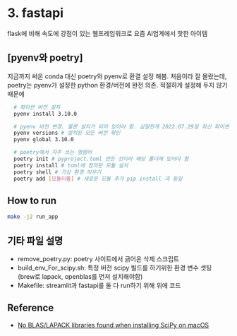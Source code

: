 # 3. fastapi

flask에 비해 속도에 강점이 있는 웹프레임워크로 요즘 AI업계에서 핫한 아이템

## [pyenv와 poetry]

지금까지 써온 conda 대신 poetry와 pyenv로 환결 설정 해봄. 처음이라 잘 몰랐는데, poetry는 pyenv가 설정한 python 환경/버전에 완전 의존. 적절하게 설정해 두지 않기 때문에  

```bash
  # 파이썬 버전 설치
  pyenv install 3.10.0 

  # pyenv 버전 변경. 물론 설치가 되어 있어야 함. 삽잘한게 2022.07.29일 최신 파이썬은 3.10.5인데 fastapi 최신 버전이 지원하지 않는 버전이어서 설치가 안됨. 
  pyenv versions # 설치된 모든 버전 확인 
  pyenv global 3.10.0 

  # poetry에서 자주 쓰는 명령어
  poetry init # pyproject.toml 만든 것이라 해당 폴더에 있어야 함
  poetry install # toml에 정의된 모듈 설치 
  poetry shell # 가상 환경 띄우기 
  poetry add [모듈이름] # 새로운 모듈 추가 pip install 과 동일 
```

## How to run

```bash
make -j2 run_app
```

## 기타 파일 설명

- remove_poetry.py: poetry 사이트에서 긁어온 삭제 스크립트
- build_env_For_scipy.sh: 특정 버전 scipy 빌드를 하기위한 환경 변수 셋팅 (brew로 lapack, openblas를 먼저 설치해야함)
- Makefile: streamlit과 fastapi를 둘 다 run하기 위해 위에 코드

## Reference

- [No BLAS/LAPACK libraries found when installing SciPy on macOS](https://stackoverflow.com/questions/69954587/no-blas-lapack-libraries-found-when-installing-scipy-on-macos/70880741)

